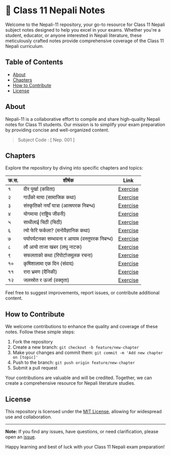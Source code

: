 # 📘 Class 11 Nepali Notes

Welcome to the Nepali-11 repository, your go-to resource for Class 11 Nepali subject notes designed to help you excel in your exams. Whether you're a student, educator, or anyone interested in Nepali literature, these meticulously crafted notes provide comprehensive coverage of the Class 11 Nepali curriculum.

## Table of Contents

-  [About](#about)
-  [Chapters](#chapters)
-  [How to Contribute](#how-to-contribute)
-  [License](#license)

## About

Nepali-11 is a collaborative effort to compile and share high-quality Nepali notes for Class 11 students. Our mission is to simplify your exam preparation by providing concise and well-organized content.

> Subject Code : [ Nep. 001 ]

## Chapters

Explore the repository by diving into specific chapters and topics:

| क्र.स. | शीर्षक                                          | Link                                 |
| ------ | ----------------------------------------------- | ------------------------------------ |
| १      | वीर पुर्खा (कविता)                              | [Exercise](./chapters/chapter-1.md)  |
| २      | गाउँको माया (सामाजिक कथा)                       | [Exercise](./chapters/chapter-2.md)  |
| ३      | संस्कृतिको नयाँ यात्रा (आत्मपरक निबन्ध)         | [Exercise](./chapters/chapter-3.md)  |
| ४      | योगमाया (राष्ट्रिय जीवनी)                       | [Exercise](./chapters/chapter-4.md)  |
| ५      | साथीलाई चिठी (चिठी)                             | [Exercise](./chapters/chapter-5.md)  |
| ६      | त्यो फेरि फर्कला? (मनोवैज्ञानिक कथा)            | [Exercise](./chapters/chapter-6.md)  |
| ७      | पर्यापर्यटनका सम्भावना र आयाम (वस्तुपरक निबन्ध) | [Exercise](./chapters/chapter-7.md)  |
| ८      | लौ आयो ताजा खबर (लघु नाटक)                      | [Exercise](./chapters/chapter-8.md)  |
| ९      | सफलताको कथा (रिपोर्टाजमूलक रचना)                | [Exercise](./chapters/chapter-9.md)  |
| १०     | कृषिशालामा एक दिन (संवाद)                       | [Exercise](./chapters/chapter-10.md) |
| ११     | रारा भ्रमण (दैनिकी)                             | [Exercise](./chapters/chapter-11.md) |
| १२     | जलस्रोत र ऊर्जा (वक्तृता)                       | [Exercise](./chapters/chapter-12.md) |

Feel free to suggest improvements, report issues, or contribute additional content.

## How to Contribute

We welcome contributions to enhance the quality and coverage of these notes. Follow these simple steps:

1. Fork the repository
2. Create a new branch: `git checkout -b feature/new-chapter`
3. Make your changes and commit them: `git commit -m 'Add new chapter on [topic]'`
4. Push to the branch: `git push origin feature/new-chapter`
5. Submit a pull request

Your contributions are valuable and will be credited. Together, we can create a comprehensive resource for Nepali literature studies.

## License

This repository is licensed under the [MIT License](./LICENSE), allowing for widespread use and collaboration.

---

**Note:** If you find any issues, have questions, or need clarification, please open an [issue](../../issues).

Happy learning and best of luck with your Class 11 Nepali exam preparation!
